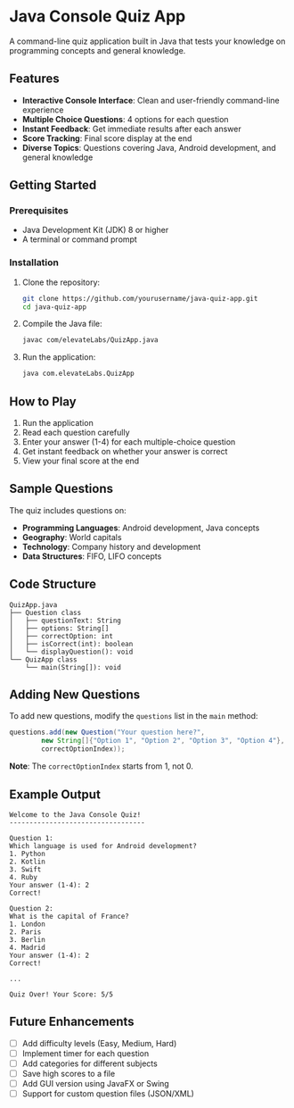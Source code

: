 # Java Console Quiz App

A command-line quiz application built in Java that tests your knowledge on programming concepts and general knowledge.

## Features

- **Interactive Console Interface**: Clean and user-friendly command-line experience
- **Multiple Choice Questions**: 4 options for each question
- **Instant Feedback**: Get immediate results after each answer
- **Score Tracking**: Final score display at the end
- **Diverse Topics**: Questions covering Java, Android development, and general knowledge

## Getting Started

### Prerequisites

- Java Development Kit (JDK) 8 or higher
- A terminal or command prompt

### Installation

1. Clone the repository:
   ```bash
   git clone https://github.com/yourusername/java-quiz-app.git
   cd java-quiz-app
   ```

2. Compile the Java file:
   ```bash
   javac com/elevateLabs/QuizApp.java
   ```

3. Run the application:
   ```bash
   java com.elevateLabs.QuizApp
   ```

## How to Play

1. Run the application
2. Read each question carefully
3. Enter your answer (1-4) for each multiple-choice question
4. Get instant feedback on whether your answer is correct
5. View your final score at the end

## Sample Questions

The quiz includes questions on:
- **Programming Languages**: Android development, Java concepts
- **Geography**: World capitals
- **Technology**: Company history and development
- **Data Structures**: FIFO, LIFO concepts

## Code Structure

```
QuizApp.java
├── Question class
│   ├── questionText: String
│   ├── options: String[]
│   ├── correctOption: int
│   ├── isCorrect(int): boolean
│   └── displayQuestion(): void
└── QuizApp class
    └── main(String[]): void
```

## Adding New Questions

To add new questions, modify the `questions` list in the `main` method:

```java
questions.add(new Question("Your question here?",
        new String[]{"Option 1", "Option 2", "Option 3", "Option 4"}, 
        correctOptionIndex));
```

**Note**: The `correctOptionIndex` starts from 1, not 0.

## Example Output

```
Welcome to the Java Console Quiz!
----------------------------------

Question 1:
Which language is used for Android development?
1. Python
2. Kotlin
3. Swift
4. Ruby
Your answer (1-4): 2
Correct!

Question 2:
What is the capital of France?
1. London
2. Paris
3. Berlin
4. Madrid
Your answer (1-4): 2
Correct!

...

Quiz Over! Your Score: 5/5
```
## Future Enhancements

- [ ] Add difficulty levels (Easy, Medium, Hard)
- [ ] Implement timer for each question
- [ ] Add categories for different subjects
- [ ] Save high scores to a file
- [ ] Add GUI version using JavaFX or Swing
- [ ] Support for custom question files (JSON/XML)
